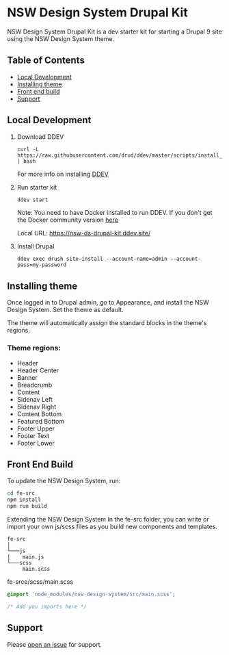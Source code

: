 # NSW Design System Drupal Kit

NSW Design System Drupal Kit is a dev starter kit for starting a Drupal 9 site using the NSW Design System theme.

## Table of Contents

- [Local Development](#local-development)
- [Installing theme](#installing-theme)
- [Front end build](#front-end-build)
- [Support](#support)

## Local Development


1. Download DDEV
    ```
    curl -L https://raw.githubusercontent.com/drud/ddev/master/scripts/install_ddev.sh | bash
    ```
    For more info on installing [DDEV](https://ddev.readthedocs.io/en/stable/)
2. Run starter kit
    ```sh
    ddev start
    ```
    Note: You need to have Docker installed to run DDEV. If you don't get the Docker community version [here](https://hub.docker.com/search?type=edition&offering=community)

    Local URL: https://nsw-ds-drupal-kit.ddev.site/

3. Install Drupal
    ```
    ddev exec drush site-install --account-name=admin --account-pass=my-password
    ```

## Installing theme
Once logged in to Drupal admin, go to Appearance, and install the NSW Design System. Set the theme as default.

The theme will automatically assign the standard blocks in the theme's regions.


### Theme regions:
  - Header
  - Header Center
  - Banner
  - Breadcrumb
  - Content
  - Sidenav Left
  - Sidenav Right
  - Content Bottom
  - Featured Bottom
  - Footer Upper
  - Footer Text
  - Footer Lower


## Front End Build

To update the NSW Design System, run:
```sh
cd fe-src
npm install
npm run build
```

Extending the NSW Design System
In the fe-src folder, you can write or import your own js/scss files as you build new components and templates.


```
fe-src
│
└───js
│    main.js
└───scss
     main.scss
```
fe-srce/scss/main.scss
```css
@import 'node_modules/nsw-design-system/src/main.scss';

/* Add you imports here */
```

## Support

Please [open an issue](https://github.com/digitalnsw/NSW-DS-Drupal-Kit/issues) for support.

